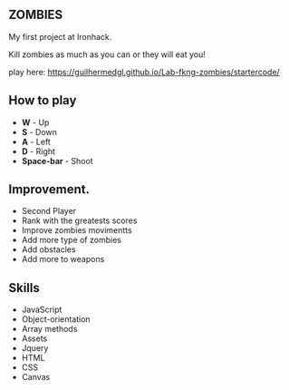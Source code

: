 
## ZOMBIES

My first project at Ironhack.

Kill zombies as much as you can or they will eat you!

play here: https://guilhermedgl.github.io/Lab-fkng-zombies/startercode/

## How to play

 + **W** - Up
 + **S** - Down
 + **A** - Left
 + **D** - Right
 + **Space-bar** - Shoot

## Improvement.

+ Second Player
+ Rank with the greatests scores
+ Improve zombies movimentts
+ Add more type of zombies
+ Add obstacles
+ Add more to weapons

## Skills

+ JavaScript
+ Object-orientation
+ Array methods
+ Assets
+ Jquery
+ HTML
+ CSS
+ Canvas
